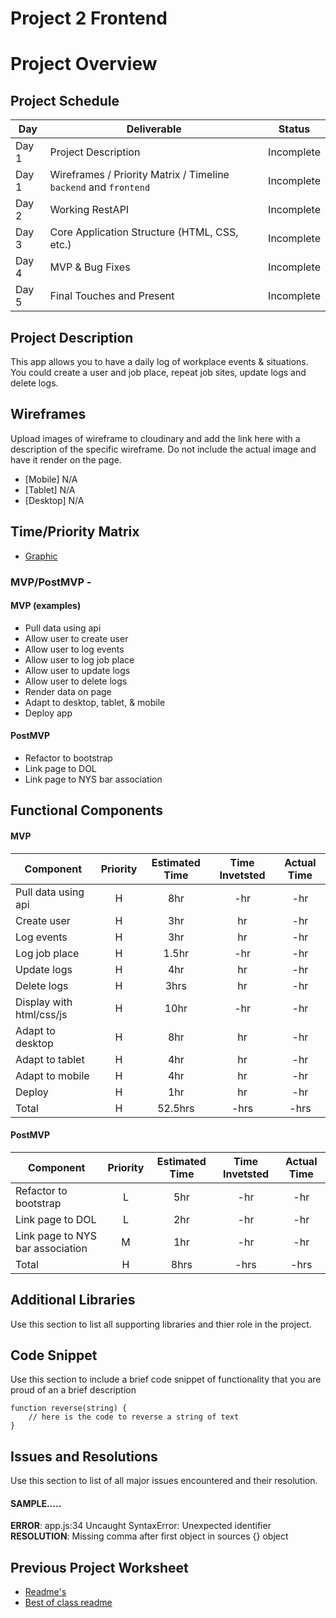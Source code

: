 # Project 2 Frontend

# Project Overview


## Project Schedule

|  Day | Deliverable | Status
|---|---| ---|
|Day 1| Project Description | Incomplete
|Day 1| Wireframes / Priority Matrix / Timeline `backend` and `frontend`| Incomplete
|Day 2| Working RestAPI | Incomplete
|Day 3| Core Application Structure (HTML, CSS, etc.) | Incomplete
|Day 4| MVP & Bug Fixes | Incomplete
|Day 5| Final Touches and Present | Incomplete

## Project Description

This app allows you to have a daily log of workplace events & situations. You could create a user and job place, repeat job sites, update logs and delete logs.


## Wireframes

Upload images of wireframe to cloudinary and add the link here with a description of the specific wireframe. Do not include the actual image and have it render on the page.  

- [Mobile] N/A
- [Tablet] N/A
- [Desktop] N/A



## Time/Priority Matrix 

- [Graphic](https://res.cloudinary.com/dlcjnygpy/image/upload/v1596192523/0_e0clgi.jpg)

### MVP/PostMVP - 

#### MVP (examples)

- Pull data using  api
- Allow user to create user
- Allow user to log events
- Allow user to log job place
- Allow user to update logs
- Allow user to delete logs
- Render data on page
- Adapt to desktop, tablet, & mobile
- Deploy app

#### PostMVP 

- Refactor to bootstrap
- Link page to DOL
- Link page to NYS bar association 

## Functional Components



#### MVP
| Component | Priority | Estimated Time | Time Invetsted | Actual Time |
| --- | :---: |  :---: | :---: | :---: |
| Pull data using api | H | 8hr | -hr | -hr|
| Create user | H | 3hr | hr | -hr|
| Log events | H | 3hr | hr | -hr|
| Log job place | H | 1.5hr| -hr | -hr |
| Update logs| H | 4hr | hr | -hr|
| Delete logs | H | 3hrs| hr | -hr |
| Display with html/css/js | H | 10hr | -hr | -hr|
| Adapt to desktop | H | 8hr | hr | -hr|
| Adapt to tablet | H | 4hr | hr | -hr|
| Adapt to mobile | H | 4hr | hr | -hr|
| Deploy | H | 1hr | hr | -hr|
| Total | H | 52.5hrs| -hrs | -hrs |

#### PostMVP
| Component | Priority | Estimated Time | Time Invetsted | Actual Time |
| --- | :---: |  :---: | :---: | :---: |
| Refactor to bootstrap | L | 5hr | -hr | -hr|
| Link page to DOL | L | 2hr | -hr | -hr|
| Link page to NYS bar association | M | 1hr | -hr | -hr|
| Total | H | 8hrs| -hrs | -hrs |

## Additional Libraries
 Use this section to list all supporting libraries and thier role in the project. 

## Code Snippet

Use this section to include a brief code snippet of functionality that you are proud of an a brief description  

```
function reverse(string) {
	// here is the code to reverse a string of text
}
```

## Issues and Resolutions
 Use this section to list of all major issues encountered and their resolution.

#### SAMPLE.....
**ERROR**: app.js:34 Uncaught SyntaxError: Unexpected identifier                                
**RESOLUTION**: Missing comma after first object in sources {} object

## Previous Project Worksheet
 - [Readme's](https://github.com/jkeohan/fewd-class-repo/tree/master/final-project-worksheet/project-worksheet-examples)
 - [Best of class readme](https://github.com/jkeohan/fewd-class-repo/blob/master/final-project-worksheet/project-worksheet-examples/portfolio-gracie.md)

